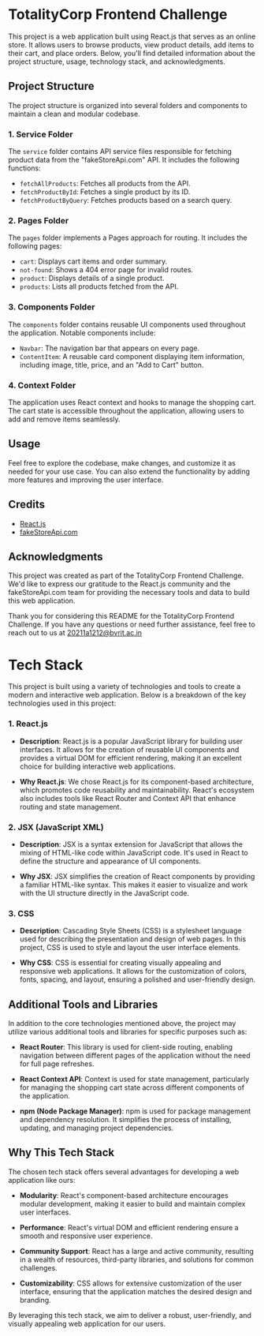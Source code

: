 
# TotalityCorp Frontend Challenge

This project is a web application built using React.js that serves as an online store. It allows users to browse products, view product details, add items to their cart, and place orders. Below, you'll find detailed information about the project structure, usage, technology stack, and acknowledgments.

## Project Structure

The project structure is organized into several folders and components to maintain a clean and modular codebase.

### 1. Service Folder

The `service` folder contains API service files responsible for fetching product data from the "fakeStoreApi.com" API. It includes the following functions:

- `fetchAllProducts`: Fetches all products from the API.
- `fetchProductById`: Fetches a single product by its ID.
- `fetchProductByQuery`: Fetches products based on a search query.

### 2. Pages Folder

The `pages` folder implements a Pages approach for routing. It includes the following pages:

- `cart`: Displays cart items and order summary.
- `not-found`: Shows a 404 error page for invalid routes.
- `product`: Displays details of a single product.
- `products`: Lists all products fetched from the API.

### 3. Components Folder

The `components` folder contains reusable UI components used throughout the application. Notable components include:

- `Navbar`: The navigation bar that appears on every page.
- `ContentItem`: A reusable card component displaying item information, including image, title, price, and an "Add to Cart" button.

### 4. Context Folder

The application uses React context and hooks to manage the shopping cart. The cart state is accessible throughout the application, allowing users to add and remove items seamlessly.

## Usage

Feel free to explore the codebase, make changes, and customize it as needed for your use case. You can also extend the functionality by adding more features and improving the user interface.

## Credits

- [React.js](https://reactjs.org)
- [fakeStoreApi.com](https://fakeStoreApi.com)

## Acknowledgments

This project was created as part of the TotalityCorp Frontend Challenge. We'd like to express our gratitude to the React.js community and the fakeStoreApi.com team for providing the necessary tools and data to build this web application.

Thank you for considering this README for the TotalityCorp Frontend Challenge. If you have any questions or need further assistance, feel free to reach out to us at 20211a1212@bvrit.ac.in

# Tech Stack

This project is built using a variety of technologies and tools to create a modern and interactive web application. Below is a breakdown of the key technologies used in this project:

### 1. React.js

- **Description**: React.js is a popular JavaScript library for building user interfaces. It allows for the creation of reusable UI components and provides a virtual DOM for efficient rendering, making it an excellent choice for building interactive web applications.

- **Why React.js**: We chose React.js for its component-based architecture, which promotes code reusability and maintainability. React's ecosystem also includes tools like React Router and Context API that enhance routing and state management.

### 2. JSX (JavaScript XML)

- **Description**: JSX is a syntax extension for JavaScript that allows the mixing of HTML-like code within JavaScript code. It's used in React to define the structure and appearance of UI components.

- **Why JSX**: JSX simplifies the creation of React components by providing a familiar HTML-like syntax. This makes it easier to visualize and work with the UI structure directly in the JavaScript code.

### 3. CSS

- **Description**: Cascading Style Sheets (CSS) is a stylesheet language used for describing the presentation and design of web pages. In this project, CSS is used to style and layout the user interface elements.

- **Why CSS**: CSS is essential for creating visually appealing and responsive web applications. It allows for the customization of colors, fonts, spacing, and layout, ensuring a polished and user-friendly design.

## Additional Tools and Libraries

In addition to the core technologies mentioned above, the project may utilize various additional tools and libraries for specific purposes such as:

- **React Router**: This library is used for client-side routing, enabling navigation between different pages of the application without the need for full page refreshes.

- **React Context API**: Context is used for state management, particularly for managing the shopping cart state across different components of the application.

- **npm (Node Package Manager)**: npm is used for package management and dependency resolution. It simplifies the process of installing, updating, and managing project dependencies.


## Why This Tech Stack

The chosen tech stack offers several advantages for developing a web application like ours:

- **Modularity**: React's component-based architecture encourages modular development, making it easier to build and maintain complex user interfaces.

- **Performance**: React's virtual DOM and efficient rendering ensure a smooth and responsive user experience.

- **Community Support**: React has a large and active community, resulting in a wealth of resources, third-party libraries, and solutions for common challenges.

- **Customizability**: CSS allows for extensive customization of the user interface, ensuring that the application matches the desired design and branding.

By leveraging this tech stack, we aim to deliver a robust, user-friendly, and visually appealing web application for our users.
